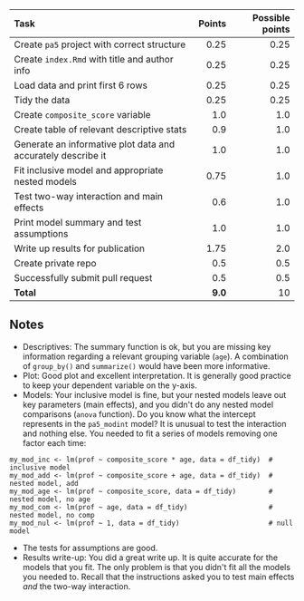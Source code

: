 |                             Task                             |  Points | Possible points |
| :----------------------------------------------------------- | ------: | --------------: |
| Create `pa5` project with correct structure                  |    0.25 |            0.25 |
| Create `index.Rmd` with title and author info                |    0.25 |            0.25 |
| Load data and print first 6 rows                             |    0.25 |            0.25 |
| Tidy the data                                                |    0.25 |            0.25 |
| Create `composite_score` variable                            |     1.0 |             1.0 |
| Create table of relevant descriptive stats                   |     0.9 |             1.0 |
| Generate an informative plot data and accurately describe it |     1.0 |             1.0 |
| Fit inclusive model and appropriate nested models            |    0.75 |             1.0 |
| Test two-way interaction and main effects                    |     0.6 |             1.0 |
| Print model summary and test assumptions                     |     1.0 |             1.0 |
| Write up results for publication                             |    1.75 |             2.0 |
| Create private repo                                          |     0.5 |             0.5 |
| Successfully submit pull request                             |     0.5 |             0.5 |
| **Total**                                                    | **9.0** |              10 |

## Notes

- Descriptives: The summary function is ok, but you are missing key information 
regarding a relevant grouping variable (`age`). A combination of `group_by()` 
and `summarize()` would have been more informative. 
- Plot: Good plot and excellent interpretation. It is generally good practice to 
keep your dependent variable on the y-axis. 
- Models: Your inclusive model is fine, but your nested models leave out key 
parameters (main effects), and you didn't do any nested model comparisons (`anova` 
function). Do you know what the intercept represents in the `pa5_modint` model? 
It is unusual to test the interaction and nothing else. You needed to fit a series 
of models removing one factor each time:  
```
my_mod_inc <- lm(prof ~ composite_score * age, data = df_tidy)  # inclusive model
my_mod_add <- lm(prof ~ composite_score + age, data = df_tidy)  # nested model, add
my_mod_age <- lm(prof ~ composite_score, data = df_tidy)        # nested model, no age
my_mod_com <- lm(prof ~ age, data = df_tidy)                    # nested model, no comp
my_mod_nul <- lm(prof ~ 1, data = df_tidy)                      # null model
```
- The tests for assumptions are good. 
- Results write-up: You did a great write up. It is quite accurate for the models 
that you fit. The only problem is that you didn't fit all the models you needed to. 
Recall that the instructions asked you to test main effects *and* the two-way 
interaction. 


